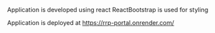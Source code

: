Application is developed using react 
ReactBootstrap is used for styling 

Application is deployed at https://rrp-portal.onrender.com/

